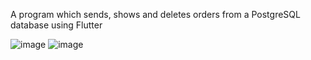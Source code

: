 A program which sends, shows and deletes orders from a PostgreSQL database using Flutter


![image](https://github.com/mfatihy70/FlutterProject/assets/60326832/168f2732-0d7b-4964-8cbe-ad5c8cb474e0)
![image](https://github.com/mfatihy70/FlutterProject/assets/60326832/c308b16b-ddd8-440d-a592-03d12e652883)
